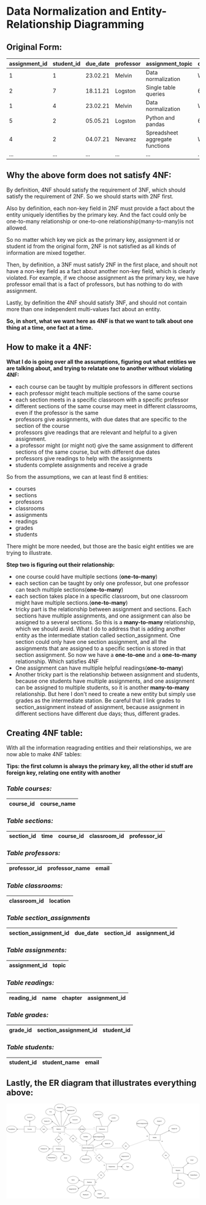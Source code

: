 # Data Normalization and Entity-Relationship Diagramming

## Original Form:

| assignment_id | student_id | due_date | professor | assignment_topic                | classroom | grade | relevant_reading    | professor_email   |
| :------------ | :--------- | :------- | :-------- | :------------------------------ | :-------- | :---- | :------------------ | :---------------- |
| 1             | 1          | 23.02.21 | Melvin    | Data normalization              | WWH 101   | 80    | Deumlich Chapter 3  | l.melvin@foo.edu  |
| 2             | 7          | 18.11.21 | Logston   | Single table queries            | 60FA 314  | 25    | Dümmlers Chapter 11 | e.logston@foo.edu |
| 1             | 4          | 23.02.21 | Melvin    | Data normalization              | WWH 101   | 75    | Deumlich Chapter 3  | l.melvin@foo.edu  |
| 5             | 2          | 05.05.21 | Logston   | Python and pandas               | 60FA 314  | 92    | Dümmlers Chapter 14 | e.logston@foo.edu |
| 4             | 2          | 04.07.21 | Nevarez   | Spreadsheet aggregate functions | WWH 201   | 65    | Zehnder Page 87     | i.nevarez@foo.edu |
| ...           | ...        | ...      | ...       | ...                             | ...       | ...   | ...                 | ...               |

## Why the above form does not satisfy 4NF:
By definition, 4NF should satisfy the requirement of 3NF, which should satisfy the requirement of 2NF. So we should starts with 2NF first.

Also by definition, each non-key field in 2NF must provide a fact about the entity uniquely identifies by the primary key. And the fact could only be one-to-many relationship or one-to-one relationship(many-to-many)is not allowed.

So no matter which key we pick as the primary key, assignment id or student id from the original form, 2NF is not satisfied as all kinds of information are mixed together. 

Then, by definition, a 3NF must satisfy 2NF in the first place, and shoult not have a non-key field as a fact about another non-key field, which is clearly violated. For example, if we choose assignment as the primary key, we have professor email that is a fact of professors, but has nothing to do with assignment. 

Lastly, by definition the 4NF should satisfy 3NF, and should not contain more than one independent multi-values fact about an entity.

**So, in short, what we want here as 4NF is that we want to talk about one thing at a time, one fact at a time.**

## How to make it a 4NF:
**What I do is going over all the assumptions, figuring out what entities we are talking about, and trying to relatate one to another without violating 4NF:**
- each course can be taught by multiple professors in different sections
- each professor might teach multiple sections of the same course
- each section meets in a specific classroom with a specific professor
- different sections of the same course may meet in different classrooms, even if the professor is the same
- professors give assignments, with due dates that are specific to the section of the course
- professors give readings that are relevant and helpful to a given assignment.
- a professor might (or might not) give the same assignment to different sections of the same course, but with different due dates
- professors give readings to help with the assignments
- students complete assignments and receive a grade

So from the assumptions, we can at least find 8 entities: 
- courses
- sections
- professors
- classrooms
- assignments
- readings
- grades
- students

There might be more needed, but those are the basic eight entities we are trying to illustrate.

**Step two is figuring out their relationship:**
- one course could have multiple sections (**one-to-many**)
- each section can be taught by only one professor, but one professor can teach multiple sections(**one-to-many**)
- each section takes place in a specific classroom, but one classroom might have multiple sections.(**one-to-many**)
- tricky part is the relationship between assignment and sections. Each sections have multiple assignments, and one assignment can also be assigned to a several sections. So this is a **many-to-many** relationship, which we should avoid. What I do to address that is adding another entity as the intermediate station called section_assignment. One section could only have one section assignment, and all the assignments that are assigned to a specific section is stored in that section assignment. So now we have a **one-to-one** and a **one-to-many** relationship. Which satisfies 4NF
- One assignment can have multiple helpful readings(**one-to-many**)
- Another tricky part is the relationship between assignment and students, because one students have multiple assignments, and one assignment can be assigned to multiple students, so it is another **many-to-many** relationship. But here I don't need to create a new entity but simply use grades as the intermediate station. Be careful that I link grades to section_assignment instead of assignment, because assignment in different sections have different due days; thus, different grades.

## Creating 4NF table:

With all the information reagrading entities and their relationships, we are now able to make 4NF tables: 

**Tips: the first column is always the primary key, all the other id stuff are foreign key, relating one entity with another**

### _Table courses:_
| course_id | course_name|
| :-------- | :----------|

### _Table sections:_
| section_id | time | course_id | classroom_id | professor_id |
| :---| :---|:---|:---| :---|

### _Table professors:_
| professor_id | professor_name | email |
| :--| :--| :--|

### _Table classrooms:_
|classroom_id | location |
| :--| :--|

### _Table section_assignments_
|section_assignment_id | due_date | section_id | assignment_id |
| :--| :--| :--| :--|

### _Table assignments:_
|assignment_id | topic |
| :--| :--|

### _Table readings:_
| reading_id | name | chapter | assignment_id |
| :--| :--| :--| :--|

### _Table grades:_
| grade_id | section_assignment_id | student_id |
| :--| :--| :--|

### _Table students:_
| student_id | student_name | email |
| :--| :--| :--|

## Lastly, the ER diagram that illustrates everything above:


![ERM](images\ERM.svg)

